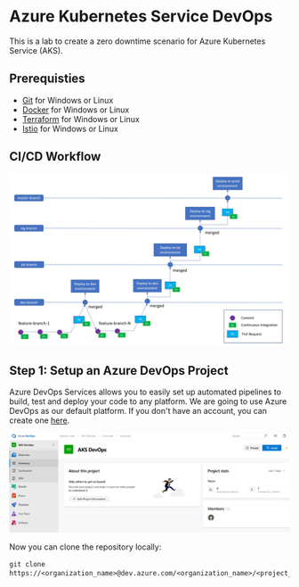 # Azure Kubernetes Service DevOps

This is a lab to create a zero downtime scenario for Azure Kubernetes Service (AKS).

## Prerequisties

- [Git](https://git-scm.com/book/en/v2/Getting-Started-Installing-Git) for Windows or Linux
- [Docker](https://docs.docker.com/install/) for Windows or Linux
- [Terraform](https://www.terraform.io/intro/getting-started/install.html) for Windows or Linux
- [Istio](https://istio.io/docs/setup/kubernetes/download-release/) for Windows or Linux

## CI/CD Workflow

![Azure DevOps](./docs/images/devops-workflow.jpg)

## Step 1: Setup an Azure DevOps Project

Azure DevOps Services allows you to easily set up automated pipelines to build, test and deploy your code to any platform. We are going to use Azure DevOps as our default platform. If you don't have an account, you can create one [here](https://azure.microsoft.com/en-us/services/devops/).

![Azure DevOps](./docs/images/devops-project.jpg)

Now you can clone the repository locally:

    git clone https://<organization_name>@dev.azure.com/<organization_name>/<project_name>/_git/<project_name>
